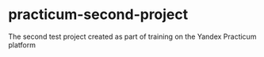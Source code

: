 # practicum-second-project
The second test project created as part of training on the Yandex Practicum platform
